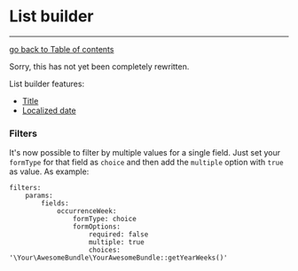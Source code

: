 # List builder
---------------------------------------

[go back to Table of contents][back-to-index]

[back-to-index]: https://github.com/symfony2admingenerator/AdmingeneratorGeneratorBundle/blob/master/Resources/doc/documentation.md#4-generator

Sorry, this has not yet been completely rewritten.

List builder features:

* [Title](common/title.md)
* [Localized date](common/localized-date.md)

### Filters

It's now possible to filter by multiple values for a single field.
Just set your ```formType``` for that field as ```choice``` and then add the ```multiple``` option with ```true``` as value. As example:
```
filters:
    params:
        fields:
            occurrenceWeek:
                formType: choice
                formOptions:
                    required: false
                    multiple: true
                    choices: '\Your\AwesomeBundle\YourAwesomeBundle::getYearWeeks()'
```

